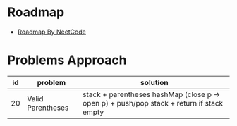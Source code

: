 # Roadmap
- [Roadmap By NeetCode](https://neetcode.io/roadmap)

# Problems Approach
| **id** | **problem**       | **solution**                                                                             |
|--------|-------------------|------------------------------------------------------------------------------------------|
| 20     | Valid Parentheses | stack + parentheses hashMap (close p -> open p) + push/pop stack + return if stack empty |
